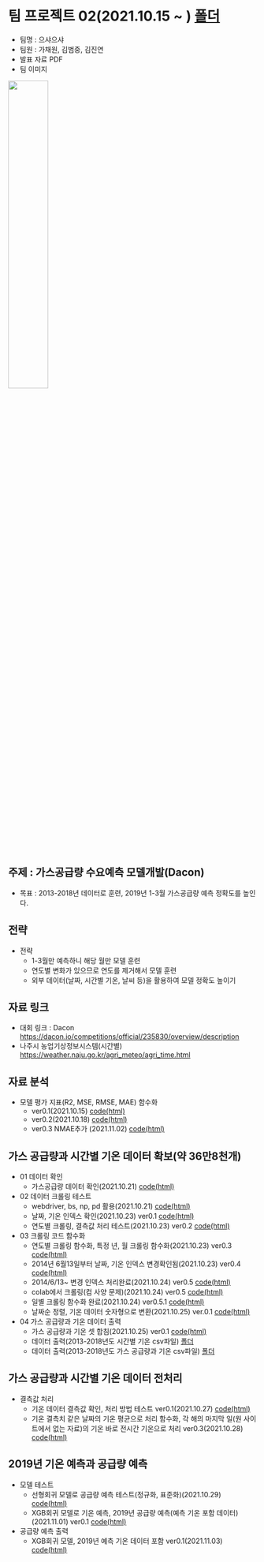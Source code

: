 # 팀 프로젝트 02(2021.10.15 ~ ) [폴더](https://github.com/kbjung/LikeLion_13th_DataCourse/tree/main/TP02)
- 팀명 : 으샤으샤
- 팀원 : 가채원, 김범중, 김진연
- 발표 자료 PDF
- 팀 이미지
<img src="https://user-images.githubusercontent.com/88702587/137842353-f41cd815-4d79-4654-bb85-e2a58f8ca6ec.png" width=40%>
    
## 주제 : 가스공급량 수요예측 모델개발(Dacon)
+ 목표 : 2013-2018년 데이터로 훈련, 2019년 1-3월 가스공급량 예측 정확도를 높인다.

## 전략
+ 전략
  - 1-3월만 예측하니 해당 월만 모델 훈련
  - 연도별 변화가 있으므로 연도를 제거해서 모델 훈련
  - 외부 데이터(날짜, 시간별 기온, 날씨 등)을 활용하여 모델 정확도 높이기

## 자료 링크
  - 대회 링크 : Dacon https://dacon.io/competitions/official/235830/overview/description
  - 나주시 농업기상정보시스템(시간별) https://weather.naju.go.kr/agri_meteo/agri_time.html
## 자료 분석
  + 모델 평가 지표(R2, MSE, RMSE, MAE) 함수화
    - ver0.1(2021.10.15) [code(html)](https://kbjung.github.io/LikeLion_13th_DataCourse/TP02/2021.10.15_01_평가지표_함수화(dacon)ver0.1.html)
    - ver0.2(2021.10.18) [code(html)](https://kbjung.github.io/LikeLion_13th_DataCourse/TP02/2021.10.18_01_평가지표_함수화(dacon)ver0.2.html)
    - ver0.3 NMAE추가 (2021.11.02) [code(html)](https://kbjung.github.io/LikeLion_13th_DataCourse/TP02/2021.11.02_01_평가지표_함수화(dacon)ver0.3.html)
## 가스 공급량과 시간별 기온 데이터 확보(약 36만8천개)
  + 01 데이터 확인
      - 가스공급량 데이터 확인(2021.10.21) [code(html)](https://kbjung.github.io/LikeLion_13th_DataCourse/TP02/2021.10.21-01_가스공급량_데이터_확인.html)
  + 02 데이터 크롤링 테스트
      - webdriver, bs, np, pd 활용(2021.10.21) [code(html)](https://kbjung.github.io/LikeLion_13th_DataCourse/TP02/2021.10.21-02_시간별_온도_채우기.html)
      - 날짜, 기온 인덱스 확인(2021.10.23) ver0.1 [code(html)](https://kbjung.github.io/LikeLion_13th_DataCourse/TP02/2021.10.23-03_시간별_온도_채우기_ver0.1.html)
      - 연도별 크롤링, 결측값 처리 테스트(2021.10.23) ver0.2 [code(html)](https://kbjung.github.io/LikeLion_13th_DataCourse/TP02/2021.10.23-03_시간별_온도_채우기_ver0.2.html)
  + 03 크롤링 코드 함수화
      - 연도별 크롤링 함수화, 특정 년, 월 크롤링 함수화(2021.10.23) ver0.3 [code(html)](https://kbjung.github.io/LikeLion_13th_DataCourse/TP02/2021.10.23-03_시간별_온도_채우기_ver0.3.html)
      - 2014년 6월13일부터 날짜, 기온 인덱스 변경확인됨(2021.10.23) ver0.4 [code(html)](https://kbjung.github.io/LikeLion_13th_DataCourse/TP02/2021.10.23-03_시간별_온도_채우기_ver0.4.html)
      - 2014/6/13~ 변경 인덱스 처리완료(2021.10.24) ver0.5 [code(html)](https://kbjung.github.io/LikeLion_13th_DataCourse/TP02/2021.10.24-03_시간별_온도_채우기_ver0.5.html)
      - colab에서 크롤링(컴 사양 문제)(2021.10.24) ver0.5 [code(html)](https://kbjung.github.io/LikeLion_13th_DataCourse/TP02/2021.10.24-03_시간별_온도_채우기_ver0.5(colab).html)
      - 일별 크롤링 함수화 완료(2021.10.24) ver0.5.1 [code(html)](https://kbjung.github.io/LikeLion_13th_DataCourse/TP02/2021.10.24-03_시간별_온도_채우기_ver0.5.1.html)
      - 날짜순 정렬, 기온 데이터 숫자형으로 변환(2021.10.25) ver.0.1 [code(html)](https://kbjung.github.io/LikeLion_13th_DataCourse/TP02/2021.10.25-03_기온값_숫자형변환_ver0.1.html)
  + 04 가스 공급량과 기온 데이터 출력
    - 가스 공급량과 기온 셋 합침(2021.10.25) ver0.1 [code(html)](https://kbjung.github.io/LikeLion_13th_DataCourse/TP02/2021.10.25-04_가스_기온_합치기_ver0.1.html)
    - 데이터 출력(2013-2018년도 시간별 기온 csv파일) [폴더](https://github.com/kbjung/LikeLion_13th_DataCourse/tree/main/TP02/%EA%B8%B0%EC%83%81%EC%9E%90%EB%A3%8C(2013.01.01~2018.12.31)/colab)
    - 데이터 출력(2013-2018년도 가스 공급량과 기온 csv파일) [폴더](https://github.com/kbjung/LikeLion_13th_DataCourse/tree/main/TP02/%EA%B8%B0%EC%83%81%EC%9E%90%EB%A3%8C(2013.01.01~2018.12.31)/jupyter2)


## 가스 공급량과 시간별 기온 데이터 전처리
  + 결측값 처리
    - 기온 데이터 결측값 확인, 처리 방법 테스트 ver0.1(2021.10.27) [code(html)](https://kbjung.github.io/LikeLion_13th_DataCourse/TP02/2021.10.27-05_2019년_결측치_처리_ver0.1.html)
    - 기온 결측치 같은 날짜의 기온 평균으로 처리 함수화, 각 해의 마지막 일(원 사이트에서 없는 자료)의 기온 바로 전시간 기온으로 처리 ver0.3(2021.10.28) [code(html)](https://kbjung.github.io/LikeLion_13th_DataCourse/TP02/2021.10.28-05_2019년_결측치_처리_ver0.3.html)

## 2019년 기온 예측과 공급량 예측
  + 모델 테스트
    - 선형회귀 모델로 공급량 예측 테스트(정규화, 표준화)(2021.10.29) [code(html)](https://kbjung.github.io/LikeLion_13th_DataCourse/TP02/2021.10.29-06_01_선형회귀_테스트.html)
    - XGB회귀 모델로 기온 예측, 2019년 공급량 예측(예측 기온 포함 데이터)(2021.11.01) ver0.1 [code(html)](https://kbjung.github.io/LikeLion_13th_DataCourse/TP02/2021.11.01-06_02_모델_테스트_ver0.1.html)
  + 공급량 예측 출력
    - XGB회귀 모델, 2019년 예측 기온 데이터 포함 ver0.1(2021.11.03) [code(html)](https://kbjung.github.io/LikeLion_13th_DataCourse/TP02/2021.11.01-06_03_결과_출력(xgb)_ver0.1.html)
